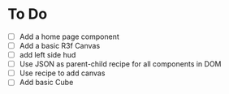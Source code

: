 # To Do

- [ ] Add a home page component
- [ ] Add a basic R3f Canvas
- [ ] add left side hud
- [ ] Use JSON as parent-child recipe for all components in DOM
- [ ] Use recipe to add canvas
- [ ] Add basic Cube

